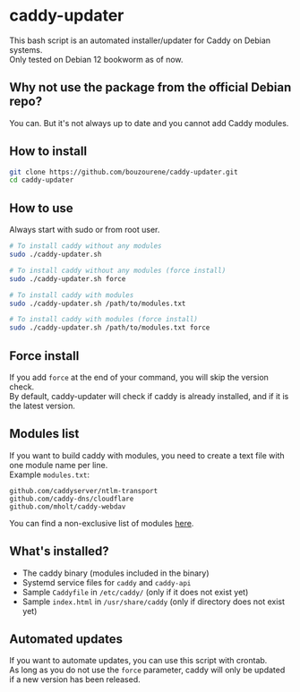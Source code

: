 # caddy-updater

This bash script is an automated installer/updater for Caddy on Debian systems.\
Only tested on Debian 12 bookworm as of now.

## Why not use the package from the official Debian repo?

You can. But it's not always up to date and you cannot add Caddy modules.

## How to install

```bash
git clone https://github.com/bouzourene/caddy-updater.git
cd caddy-updater
```

## How to use

Always start with sudo or from root user.

```bash
# To install caddy without any modules
sudo ./caddy-updater.sh

# To install caddy without any modules (force install)
sudo ./caddy-updater.sh force

# To install caddy with modules
sudo ./caddy-updater.sh /path/to/modules.txt

# To install caddy with modules (force install)
sudo ./caddy-updater.sh /path/to/modules.txt force
```

## Force install

If you add `force` at the end of your command, you will skip the version check.\
By default, caddy-updater will check if caddy is already installed, and if it is the latest version.

## Modules list

If you want to build caddy with modules, you need to create a text file with one module name per line.\
Example `modules.txt`:
```
github.com/caddyserver/ntlm-transport
github.com/caddy-dns/cloudflare
github.com/mholt/caddy-webdav
```
You can find a non-exclusive list of modules [here](https://caddyserver.com/download).

## What's installed?

- The caddy binary (modules included in the binary)
- Systemd service files for `caddy` and `caddy-api`
- Sample `Caddyfile` in `/etc/caddy/` (only if it does not exist yet)
- Sample `index.html` in `/usr/share/caddy` (only if directory does not exist yet)

## Automated updates

If you want to automate updates, you can use this script with crontab.\
As long as you do not use the `force` parameter, caddy will only be updated if a new version has been released.
